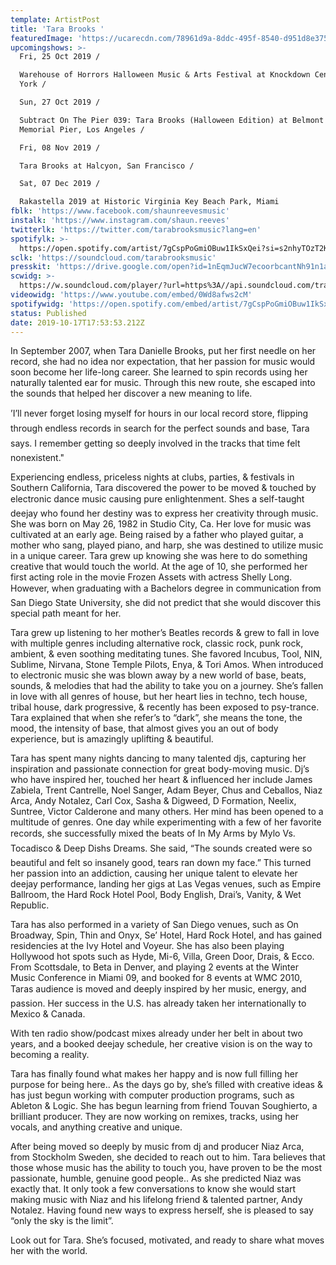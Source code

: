 ```yaml
---
template: ArtistPost
title: 'Tara Brooks '
featuredImage: 'https://ucarecdn.com/78961d9a-8ddc-495f-8540-d951d8e37569/'
upcomingshows: >-
  Fri, 25 Oct 2019 /

  Warehouse of Horrors Halloween Music & Arts Festival at Knockdown Center, New
  York /

  Sun, 27 Oct 2019 /

  Subtract On The Pier 039: Tara Brooks (Halloween Edition) at Belmont Veterans
  Memorial Pier, Los Angeles /

  Fri, 08 Nov 2019 /

  Tara Brooks at Halcyon, San Francisco /

  Sat, 07 Dec 2019 /

  Rakastella 2019 at Historic Virginia Key Beach Park, Miami
fblk: 'https://www.facebook.com/shaunreevesmusic'
instalk: 'https://www.instagram.com/shaun.reeves'
twitterlk: 'https://twitter.com/tarabrooksmusic?lang=en'
spotifylk: >-
  https://open.spotify.com/artist/7gCspPoGmiOBuw1IkSxQei?si=s2nhyTOzT2KiFWBLgGLUTw
sclk: 'https://soundcloud.com/tarabrooksmusic'
presskit: 'https://drive.google.com/open?id=1nEqmJucW7ecoorbcantNh91n1aAS1q_E'
scwidg: >-
  https://w.soundcloud.com/player/?url=https%3A//api.soundcloud.com/tracks/327161167&color=%23ff5500&auto_play=false&hide_related=false&show_comments=true&show_user=true&show_reposts=false&show_teaser=true&visual=true
videowidg: 'https://www.youtube.com/embed/0Wd8afws2cM'
spotifywidg: 'https://open.spotify.com/embed/artist/7gCspPoGmiOBuw1IkSxQei'
status: Published
date: 2019-10-17T17:53:53.212Z
---
```

In September 2007, when Tara Danielle Brooks, put her first needle on her record, she had no idea nor expectation, that her passion for music would soon become her life-long career. She learned to spin records using her naturally talented ear for music. Through this new route, she escaped into the sounds that helped her discover a new meaning to life.



’I’ll never forget losing myself for hours in our local record store, flipping through endless records in search for the perfect sounds and base, Tara says. I remember getting so deeply involved in the tracks that time felt nonexistent."



Experiencing endless, priceless nights at clubs, parties, & festivals in Southern California, Tara discovered the power to be moved & touched by electronic dance music causing pure enlightenment. Shes a self-taught deejay who found her destiny was to express her creativity through music. She was born on May 26, 1982 in Studio City, Ca. Her love for music was cultivated at an early age. Being raised by a father who played guitar, a mother who sang, played piano, and harp, she was destined to utilize music in a unique career. Tara grew up knowing she was here to do something creative that would touch the world. At the age of 10, she performed her first acting role in the movie Frozen Assets with actress Shelly Long. However, when graduating with a Bachelors degree in communication from San Diego State University, she did not predict that she would discover this special path meant for her.



Tara grew up listening to her mother’s Beatles records & grew to fall in love with multiple genres including alternative rock, classic rock, punk rock, ambient, & even soothing meditating tunes. She favored Incubus, Tool, NIN, Sublime, Nirvana, Stone Temple Pilots, Enya, & Tori Amos. When introduced to electronic music she was blown away by a new world of base, beats, sounds, & melodies that had the ability to take you on a journey. She’s fallen in love with all genres of house, but her heart lies in techno, tech house, tribal house, dark progressive, & recently has been exposed to psy-trance. Tara explained that when she refer’s to “dark”, she means the tone, the mood, the intensity of base, that almost gives you an out of body experience, but is amazingly uplifting & beautiful.



Tara has spent many nights dancing to many talented djs, capturing her inspiration and passionate connection for great body-moving music. Dj’s who have inspired her, touched her heart & influenced her include James Zabiela, Trent Cantrelle, Noel Sanger, Adam Beyer, Chus and Ceballos, Niaz Arca, Andy Notalez, Carl Cox, Sasha & Digweed, D Formation, Neelix, Suntree, Victor Calderone and many others. Her mind has been opened to a multitude of genres. One day while experimenting with a few of her favorite records, she successfully mixed the beats of In My Arms by Mylo Vs. Tocadisco & Deep Dishs Dreams. She said, “The sounds created were so beautiful and felt so insanely good, tears ran down my face.” This turned her passion into an addiction, causing her unique talent to elevate her deejay performance, landing her gigs at Las Vegas venues, such as Empire Ballroom, the Hard Rock Hotel Pool, Body English, Drai’s, Vanity, & Wet Republic.



Tara has also performed in a variety of San Diego venues, such as On Broadway, Spin, Thin and Onyx, Se’ Hotel, Hard Rock Hotel, and has gained residencies at the Ivy Hotel and Voyeur. She has also been playing Hollywood hot spots such as Hyde, Mi-6, Villa, Green Door, Drais, & Ecco. From Scottsdale, to Beta in Denver, and playing 2 events at the Winter Music Conference in Miami 09, and booked for 8 events at WMC 2010, Taras audience is moved and deeply inspired by her music, energy, and passion. Her success in the U.S. has already taken her internationally to Mexico & Canada.



With ten radio show/podcast mixes already under her belt in about two years, and a booked deejay schedule, her creative vision is on the way to becoming a reality.



Tara has finally found what makes her happy and is now full filling her purpose for being here.. As the days go by, she’s filled with creative ideas & has just begun working with computer production programs, such as Ableton & Logic. She has begun learning from friend Touvan Soughierto, a brilliant producer. They are now working on remixes, tracks, using her vocals, and anything creative and unique.



After being moved so deeply by music from dj and producer Niaz Arca, from Stockholm Sweden, she decided to reach out to him. Tara believes that those whose music has the ability to touch you, have proven to be the most passionate, humble, genuine good people.. As she predicted Niaz was exactly that. It only took a few conversations to know she would start making music with Niaz and his lifelong friend & talented partner, Andy Notalez. Having found new ways to express herself, she is pleased to say “only the sky is the limit”.



Look out for Tara. She’s focused, motivated, and ready to share what moves her with the world.
